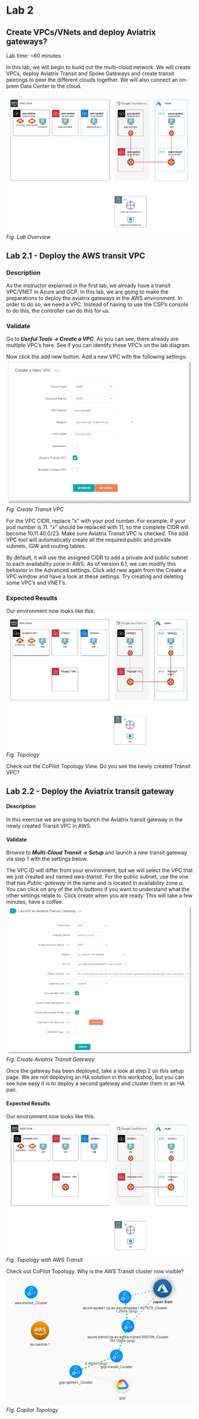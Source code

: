 # Lab 2

## Create VPCs/VNets and deploy Aviatrix gateways?
Lab time: ~60 minutes

In this lab, we will begin to build out the multi-cloud network.  We will create VPCs, deploy Aviatrix Transit and Spoke Gateways and create transit peerings to peer the different clouds together.  We will also connect an on-prem Data Center to the cloud.

![Lab Overview](../images/lab-before.png)
_Fig. Lab Overview_

## Lab 2.1 - Deploy the AWS transit VPC
### Description
As the instructor explained in the first lab, we already have a transit VPC/VNET in Azure and GCP. In this lab, we are going to make the preparations to deploy the aviatrix gateways in the AWS environment. In order to do so, we need a VPC. Instead of having to use the CSP’s console to do this, the controller can do this for us.
### Validate
Go to **_Useful Tools -> Create a VPC_**. As you can see, there already are multiple VPC’s here. See if you can identify these VPC’s on the lab diagram.  
  
Now click the add new button. Add a new VPC with the following settings:  
![Create VPC](../images/create-vpc.png)  
_Fig. Create Transit VPC_  
  
For the VPC CIDR, replace “x” with your pod number. For example, if your pod number is 11. “x” should be replaced with 11, so the complete CIDR will become 10.11.40.0/23. Make sure Aviatrix Transit VPC is checked. The add VPC tool will automatically create all the required public and private subnets, IGW and routing tables.  
  
By default, it will use the assigned CIDR to add a private and public subnet to each availability zone in AWS. As of version 6.1, we can modify this behavior in the Advanced settings. Click add new again from the Create a VPC window and have a look at these settings. Try creating and deleting some VPC’s and VNET’s.
### Expected Results
Our environment now looks like this:  
![Topology](../images/topology2.png)  
_Fig. Topology_  

Check out the CoPilot Topology View.  Do you see the newly created Transit VPC?

## Lab 2.2 - Deploy the Aviatrix transit gateway
#### Description
In this exercise we are going to launch the Aviatrix transit gateway in the newly created Transit VPC in AWS. 
#### Validate
Browse to **_Multi-Cloud Transit -> Setup_** and launch a new transit gateway via step 1 with the settings below.  

The VPC ID will differ from your environment, but we will select the VPC that we just created and named _aws-transit_. For the public subnet, use the one that has _Public-gateway_ in the name and is located in availability zone _a_. You can click on any of the info buttons if you want to understand what the other settings relate to. Click create when you are ready. This will take a few minutes, have a coffee.  
![Create VPC](../images/create-transit-gw.png)  
_Fig. Create Aviatrix Transit Gateway_  
  
Once the gateway has been deployed, take a look at step 2 on this setup page. We are not deploying an HA solution in this workshop, but you can see how easy it is to deploy a second gateway and cluster them in an HA pair.  
#### Expected Results
Our environment now looks like this:  
![Toplogy](../images/topology3.png)  
_Fig. Topology with AWS Transit_  

Check out CoPilot Topology.  Why is the AWS Transit cluster now visible?  
![Toplogy](../images/copilot-trans-gw.png)  
_Fig. Copilot Topology_  

